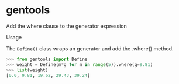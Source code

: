 # gentools

Add the where clause to the generator expression

Usage

The `Define()` class wraps an generator and add the .where() method.

```python
>>> from gentools import Define
>>> weight = Define(m*g for m in range(5)).where(g=9.81)
>>> list(weight)
[0.0, 9.81, 19.62, 29.43, 39.24]
```